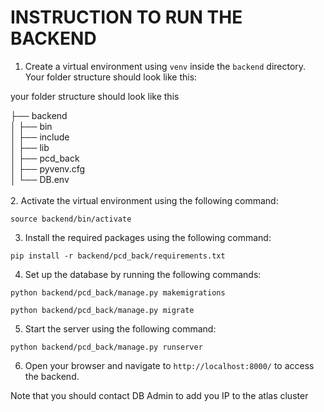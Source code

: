 # INSTRUCTION TO RUN THE BACKEND

1. Create a virtual environment using `venv` inside the `backend` directory. Your folder structure should look like this:

your folder structure should look like this 

├── backend <br>
│ ├── bin <br>
│ ├── include <br>
│ ├── lib <br>
│ ├── pcd_back <br>
│ ├── pyvenv.cfg <br>
│ └── DB.env <br>
<br>
2. Activate the virtual environment using the following command: <br>

```source backend/bin/activate```<br>

3. Install the required packages using the following command:<br>

```pip install -r backend/pcd_back/requirements.txt```<br>

4. Set up the database by running the following commands:<br>

```python backend/pcd_back/manage.py makemigrations```<br>

```python backend/pcd_back/manage.py migrate```<br>

5. Start the server using the following command:<br>

```python backend/pcd_back/manage.py runserver```<br>

6. Open your browser and navigate to `http://localhost:8000/` to access the backend.<br>


Note that you should contact DB Admin to add you IP to the atlas cluster <br>


